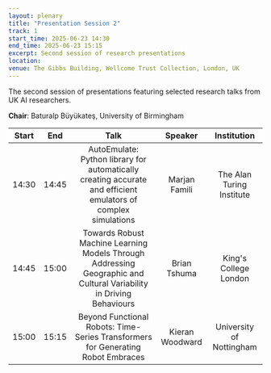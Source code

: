 ```yaml
---
layout: plenary
title: "Presentation Session 2"
track: 1
start_time: 2025-06-23 14:30
end_time: 2025-06-23 15:15
excerpt: Second session of research presentations
location:
venue: The Gibbs Building, Wellcome Trust Collection, London, UK
---
```


The second session of presentations featuring selected research talks from UK AI researchers.

**Chair**: Baturalp Büyükateş, University of Birmingham

| Start   | End    | Talk                                                                                                                        | Speaker                |  Institution              |
|  :----: | :----: |   :----:                                                                                                                    |   :----:               |   :----:                  | 
| 14:30   | 14:45  | AutoEmulate: Python library for automatically creating accurate and efficient emulators of complex simulations              | Marjan Famili          | The Alan Turing Institute     |
| 14:45   | 15:00  | Towards Robust Machine Learning Models Through Addressing Geographic and Cultural Variability in Driving Behaviours          | Brian Tshuma           | King's College London     |
| 15:00   | 15:15  | Beyond Functional Robots: Time-Series Transformers for Generating Robot Embraces                                             | Kieran Woodward        | University of Nottingham  |
